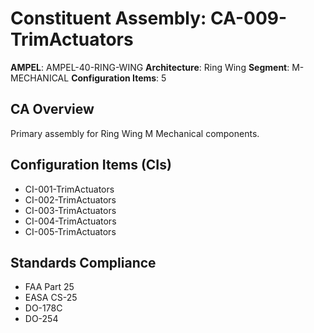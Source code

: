 # Constituent Assembly: CA-009-TrimActuators

**AMPEL**: AMPEL-40-RING-WING
**Architecture**: Ring Wing
**Segment**: M-MECHANICAL
**Configuration Items**: 5

## CA Overview
Primary assembly for Ring Wing M Mechanical components.

## Configuration Items (CIs)
- CI-001-TrimActuators
- CI-002-TrimActuators
- CI-003-TrimActuators
- CI-004-TrimActuators
- CI-005-TrimActuators

## Standards Compliance
- FAA Part 25
- EASA CS-25
- DO-178C
- DO-254
